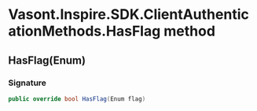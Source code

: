 # Vasont.Inspire.SDK.ClientAuthenticationMethods.HasFlag method
## HasFlag(Enum)
### Signature
```csharp
public override bool HasFlag(Enum flag)
```
